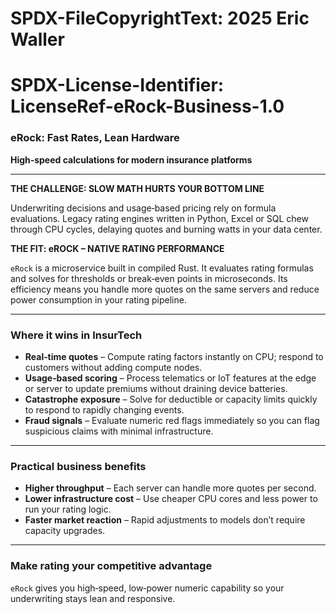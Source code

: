 # SPDX-FileCopyrightText: 2025 Eric Waller
# SPDX-License-Identifier: LicenseRef-eRock-Business-1.0

### eRock: Fast Rates, Lean Hardware

**High‑speed calculations for modern insurance platforms**

---

**THE CHALLENGE: SLOW MATH HURTS YOUR BOTTOM LINE**

Underwriting decisions and usage‑based pricing rely on formula evaluations. Legacy rating engines written in Python, Excel or SQL chew through CPU cycles, delaying quotes and burning watts in your data center.

**THE FIT: eROCK – NATIVE RATING PERFORMANCE**

`eRock` is a microservice built in compiled Rust. It evaluates rating formulas and solves for thresholds or break‑even points in microseconds. Its efficiency means you handle more quotes on the same servers and reduce power consumption in your rating pipeline.

---

### Where it wins in InsurTech

- **Real‑time quotes** – Compute rating factors instantly on CPU; respond to customers without adding compute nodes.
- **Usage‑based scoring** – Process telematics or IoT features at the edge or server to update premiums without draining device batteries.
- **Catastrophe exposure** – Solve for deductible or capacity limits quickly to respond to rapidly changing events.
- **Fraud signals** – Evaluate numeric red flags immediately so you can flag suspicious claims with minimal infrastructure.

---

### Practical business benefits

- **Higher throughput** – Each server can handle more quotes per second.
- **Lower infrastructure cost** – Use cheaper CPU cores and less power to run your rating logic.
- **Faster market reaction** – Rapid adjustments to models don’t require capacity upgrades.

---

### Make rating your competitive advantage

`eRock` gives you high‑speed, low‑power numeric capability so your underwriting stays lean and responsive.
